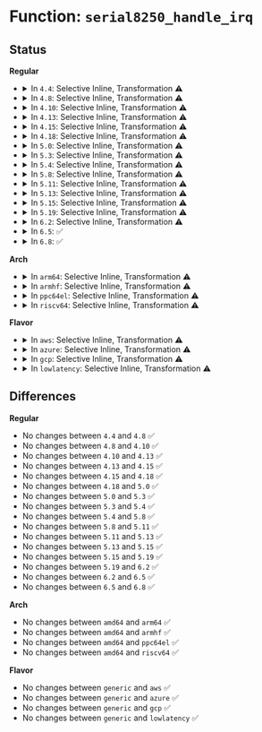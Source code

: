 # Function: <code>serial8250_handle_irq</code>

## Status
<b>Regular</b>
<ul>
<li>
<details>
<summary>In <code>4.4</code>: Selective Inline, Transformation ⚠️</summary>

```c
int serial8250_handle_irq(struct uart_port *port, unsigned int iir);
```

**Collision:** Unique Global

**Inline:** Selective

**Transformation:** True

**Instances:**

```
In drivers/tty/serial/8250/8250_port.c (ffffffff81508c30)
Location: drivers/tty/serial/8250/8250_port.c:1555
Inline: True
Inline callers:
  - drivers/tty/serial/8250/8250_port.c:serial8250_default_handle_irq
Direct callers:
  - drivers/tty/serial/8250/8250_port.c:serial8250_default_handle_irq
```
**Symbols:**

```
ffffffff81508c30-ffffffff81508ce1: serial8250_handle_irq.part.20 (STB_LOCAL)
ffffffff81508cf0-ffffffff81508d09: serial8250_handle_irq (STB_GLOBAL)
```
</details>
</li>
<li>
<details>
<summary>In <code>4.8</code>: Selective Inline, Transformation ⚠️</summary>

```c
int serial8250_handle_irq(struct uart_port *port, unsigned int iir);
```

**Collision:** Unique Global

**Inline:** Selective

**Transformation:** True

**Instances:**

```
In drivers/tty/serial/8250/8250_port.c (ffffffff8155aa71)
Location: drivers/tty/serial/8250/8250_port.c:1812
Inline: True
Inline callers:
  - drivers/tty/serial/8250/8250_port.c:serial8250_default_handle_irq
Direct callers:
  - drivers/tty/serial/8250/8250_port.c:serial8250_default_handle_irq
```
**Symbols:**

```
ffffffff8155a940-ffffffff8155aa2d: serial8250_handle_irq.part.24 (STB_LOCAL)
ffffffff8155aa30-ffffffff8155aa49: serial8250_handle_irq (STB_GLOBAL)
```
</details>
</li>
<li>
<details>
<summary>In <code>4.10</code>: Selective Inline, Transformation ⚠️</summary>

```c
int serial8250_handle_irq(struct uart_port *port, unsigned int iir);
```

**Collision:** Unique Global

**Inline:** Selective

**Transformation:** True

**Instances:**

```
In drivers/tty/serial/8250/8250_port.c (ffffffff815872fc)
Location: drivers/tty/serial/8250/8250_port.c:1809
Inline: True
Inline callers:
  - drivers/tty/serial/8250/8250_port.c:serial8250_tx_threshold_handle_irq
  - drivers/tty/serial/8250/8250_port.c:serial8250_default_handle_irq
Direct callers:
  - drivers/tty/serial/8250/8250_port.c:serial8250_tx_threshold_handle_irq
  - drivers/tty/serial/8250/8250_port.c:serial8250_default_handle_irq
```
**Symbols:**

```
ffffffff815870e0-ffffffff815871cd: serial8250_handle_irq.part.25 (STB_LOCAL)
ffffffff815871d0-ffffffff815871e9: serial8250_handle_irq (STB_GLOBAL)
```
</details>
</li>
<li>
<details>
<summary>In <code>4.13</code>: Selective Inline, Transformation ⚠️</summary>

```c
int serial8250_handle_irq(struct uart_port *port, unsigned int iir);
```

**Collision:** Unique Global

**Inline:** Selective

**Transformation:** True

**Instances:**

```
In drivers/tty/serial/8250/8250_port.c (ffffffff8159b94c)
Location: drivers/tty/serial/8250/8250_port.c:1827
Inline: True
Inline callers:
  - drivers/tty/serial/8250/8250_port.c:serial8250_tx_threshold_handle_irq
  - drivers/tty/serial/8250/8250_port.c:exar_handle_irq
  - drivers/tty/serial/8250/8250_port.c:serial8250_default_handle_irq
Direct callers:
  - drivers/tty/serial/8250/8250_port.c:serial8250_tx_threshold_handle_irq
  - drivers/tty/serial/8250/8250_port.c:exar_handle_irq
  - drivers/tty/serial/8250/8250_port.c:serial8250_default_handle_irq
```
**Symbols:**

```
ffffffff8159b770-ffffffff8159b82b: serial8250_handle_irq.part.23 (STB_LOCAL)
ffffffff8159b830-ffffffff8159b849: serial8250_handle_irq (STB_GLOBAL)
```
</details>
</li>
<li>
<details>
<summary>In <code>4.15</code>: Selective Inline, Transformation ⚠️</summary>

```c
int serial8250_handle_irq(struct uart_port *port, unsigned int iir);
```

**Collision:** Unique Global

**Inline:** Selective

**Transformation:** True

**Instances:**

```
In drivers/tty/serial/8250/8250_port.c (ffffffff81600c08)
Location: drivers/tty/serial/8250/8250_port.c:1858
Inline: True
Inline callers:
  - drivers/tty/serial/8250/8250_port.c:serial8250_tx_threshold_handle_irq
  - drivers/tty/serial/8250/8250_port.c:exar_handle_irq
  - drivers/tty/serial/8250/8250_port.c:serial8250_default_handle_irq
Direct callers:
  - drivers/tty/serial/8250/8250_port.c:serial8250_tx_threshold_handle_irq
  - drivers/tty/serial/8250/8250_port.c:exar_handle_irq
  - drivers/tty/serial/8250/8250_port.c:serial8250_default_handle_irq
```
**Symbols:**

```
ffffffff81600a10-ffffffff81600ada: serial8250_handle_irq.part.23 (STB_LOCAL)
ffffffff81600ae0-ffffffff81600af9: serial8250_handle_irq (STB_GLOBAL)
```
</details>
</li>
<li>
<details>
<summary>In <code>4.18</code>: Selective Inline, Transformation ⚠️</summary>

```c
int serial8250_handle_irq(struct uart_port *port, unsigned int iir);
```

**Collision:** Unique Global

**Inline:** Selective

**Transformation:** True

**Instances:**

```
In drivers/tty/serial/8250/8250_port.c (ffffffff81639b58)
Location: drivers/tty/serial/8250/8250_port.c:1860
Inline: True
Inline callers:
  - drivers/tty/serial/8250/8250_port.c:serial8250_tx_threshold_handle_irq
  - drivers/tty/serial/8250/8250_port.c:serial8250_default_handle_irq
Direct callers:
  - drivers/tty/serial/8250/8250_port.c:serial8250_tx_threshold_handle_irq
  - drivers/tty/serial/8250/8250_port.c:serial8250_default_handle_irq
```
**Symbols:**

```
ffffffff816399c0-ffffffff81639a96: serial8250_handle_irq.part.24 (STB_LOCAL)
ffffffff81639aa0-ffffffff81639ab9: serial8250_handle_irq (STB_GLOBAL)
```
</details>
</li>
<li>
<details>
<summary>In <code>5.0</code>: Selective Inline, Transformation ⚠️</summary>

```c
int serial8250_handle_irq(struct uart_port *port, unsigned int iir);
```

**Collision:** Unique Global

**Inline:** Selective

**Transformation:** True

**Instances:**

```
In drivers/tty/serial/8250/8250_port.c (ffffffff81657fc8)
Location: drivers/tty/serial/8250/8250_port.c:1859
Inline: True
Inline callers:
  - drivers/tty/serial/8250/8250_port.c:serial8250_tx_threshold_handle_irq
  - drivers/tty/serial/8250/8250_port.c:serial8250_default_handle_irq
Direct callers:
  - drivers/tty/serial/8250/8250_port.c:serial8250_tx_threshold_handle_irq
  - drivers/tty/serial/8250/8250_port.c:serial8250_default_handle_irq
```
**Symbols:**

```
ffffffff81657e00-ffffffff81657f07: serial8250_handle_irq.part.23 (STB_LOCAL)
ffffffff81657f10-ffffffff81657f29: serial8250_handle_irq (STB_GLOBAL)
```
</details>
</li>
<li>
<details>
<summary>In <code>5.3</code>: Selective Inline, Transformation ⚠️</summary>

```c
int serial8250_handle_irq(struct uart_port *port, unsigned int iir);
```

**Collision:** Unique Global

**Inline:** Selective

**Transformation:** True

**Instances:**

```
In drivers/tty/serial/8250/8250_port.c (ffffffff8168c14a)
Location: drivers/tty/serial/8250/8250_port.c:1865
Inline: True
Inline callers:
  - drivers/tty/serial/8250/8250_port.c:serial8250_tx_threshold_handle_irq
  - drivers/tty/serial/8250/8250_port.c:serial8250_default_handle_irq
Direct callers:
  - drivers/tty/serial/8250/8250_port.c:serial8250_tx_threshold_handle_irq
  - drivers/tty/serial/8250/8250_port.c:serial8250_default_handle_irq
```
**Symbols:**

```
ffffffff8168bf80-ffffffff8168c08e: serial8250_handle_irq.part.0 (STB_LOCAL)
ffffffff8168c090-ffffffff8168c0a9: serial8250_handle_irq (STB_GLOBAL)
```
</details>
</li>
<li>
<details>
<summary>In <code>5.4</code>: Selective Inline, Transformation ⚠️</summary>

```c
int serial8250_handle_irq(struct uart_port *port, unsigned int iir);
```

**Collision:** Unique Global

**Inline:** Selective

**Transformation:** True

**Instances:**

```
In drivers/tty/serial/8250/8250_port.c (ffffffff816ae70a)
Location: drivers/tty/serial/8250/8250_port.c:1814
Inline: True
Inline callers:
  - drivers/tty/serial/8250/8250_port.c:serial8250_tx_threshold_handle_irq
  - drivers/tty/serial/8250/8250_port.c:serial8250_default_handle_irq
Direct callers:
  - drivers/tty/serial/8250/8250_port.c:serial8250_tx_threshold_handle_irq
  - drivers/tty/serial/8250/8250_port.c:serial8250_default_handle_irq
```
**Symbols:**

```
ffffffff816ae540-ffffffff816ae64e: serial8250_handle_irq.part.0 (STB_LOCAL)
ffffffff816ae650-ffffffff816ae669: serial8250_handle_irq (STB_GLOBAL)
```
</details>
</li>
<li>
<details>
<summary>In <code>5.8</code>: Selective Inline, Transformation ⚠️</summary>

```c
int serial8250_handle_irq(struct uart_port *port, unsigned int iir);
```

**Collision:** Unique Global

**Inline:** Selective

**Transformation:** True

**Instances:**

```
In drivers/tty/serial/8250/8250_port.c (ffffffff817605da)
Location: drivers/tty/serial/8250/8250_port.c:1884
Inline: True
Inline callers:
  - drivers/tty/serial/8250/8250_port.c:serial8250_tx_threshold_handle_irq
  - drivers/tty/serial/8250/8250_port.c:serial8250_default_handle_irq
Direct callers:
  - drivers/tty/serial/8250/8250_port.c:serial8250_tx_threshold_handle_irq
  - drivers/tty/serial/8250/8250_port.c:serial8250_default_handle_irq
```
**Symbols:**

```
ffffffff81760370-ffffffff817604e5: serial8250_handle_irq.part.0 (STB_LOCAL)
ffffffff817604f0-ffffffff81760509: serial8250_handle_irq (STB_GLOBAL)
```
</details>
</li>
<li>
<details>
<summary>In <code>5.11</code>: Selective Inline, Transformation ⚠️</summary>

```c
int serial8250_handle_irq(struct uart_port *port, unsigned int iir);
```

**Collision:** Unique Global

**Inline:** Selective

**Transformation:** True

**Instances:**

```
In drivers/tty/serial/8250/8250_port.c (ffffffff8177b45a)
Location: drivers/tty/serial/8250/8250_port.c:1885
Inline: True
Inline callers:
  - drivers/tty/serial/8250/8250_port.c:serial8250_tx_threshold_handle_irq
  - drivers/tty/serial/8250/8250_port.c:serial8250_default_handle_irq
Direct callers:
  - drivers/tty/serial/8250/8250_port.c:serial8250_tx_threshold_handle_irq
  - drivers/tty/serial/8250/8250_port.c:serial8250_default_handle_irq
```
**Symbols:**

```
ffffffff8177b1f0-ffffffff8177b365: serial8250_handle_irq.part.0 (STB_LOCAL)
ffffffff8177b370-ffffffff8177b389: serial8250_handle_irq (STB_GLOBAL)
```
</details>
</li>
<li>
<details>
<summary>In <code>5.13</code>: Selective Inline, Transformation ⚠️</summary>

```c
int serial8250_handle_irq(struct uart_port *port, unsigned int iir);
```

**Collision:** Unique Global

**Inline:** Selective

**Transformation:** True

**Instances:**

```
In drivers/tty/serial/8250/8250_port.c (ffffffff8175eada)
Location: drivers/tty/serial/8250/8250_port.c:1897
Inline: True
Inline callers:
  - drivers/tty/serial/8250/8250_port.c:serial8250_tx_threshold_handle_irq
  - drivers/tty/serial/8250/8250_port.c:serial8250_default_handle_irq
Direct callers:
  - drivers/tty/serial/8250/8250_port.c:serial8250_tx_threshold_handle_irq
  - drivers/tty/serial/8250/8250_port.c:serial8250_default_handle_irq
```
**Symbols:**

```
ffffffff8175e870-ffffffff8175e9ea: serial8250_handle_irq.part.0 (STB_LOCAL)
ffffffff8175e9f0-ffffffff8175ea09: serial8250_handle_irq (STB_GLOBAL)
```
</details>
</li>
<li>
<details>
<summary>In <code>5.15</code>: Selective Inline, Transformation ⚠️</summary>

```c
int serial8250_handle_irq(struct uart_port *port, unsigned int iir);
```

**Collision:** Unique Global

**Inline:** Selective

**Transformation:** True

**Instances:**

```
In drivers/tty/serial/8250/8250_port.c (ffffffff817e2f3a)
Location: drivers/tty/serial/8250/8250_port.c:1898
Inline: True
Inline callers:
  - drivers/tty/serial/8250/8250_port.c:serial8250_tx_threshold_handle_irq
  - drivers/tty/serial/8250/8250_port.c:serial8250_default_handle_irq
Direct callers:
  - drivers/tty/serial/8250/8250_port.c:serial8250_tx_threshold_handle_irq
  - drivers/tty/serial/8250/8250_port.c:serial8250_default_handle_irq
```
**Symbols:**

```
ffffffff817e2cd0-ffffffff817e2e4a: serial8250_handle_irq.part.0 (STB_LOCAL)
ffffffff817e2e50-ffffffff817e2e69: serial8250_handle_irq (STB_GLOBAL)
```
</details>
</li>
<li>
<details>
<summary>In <code>5.19</code>: Selective Inline, Transformation ⚠️</summary>

```c
int serial8250_handle_irq(struct uart_port *port, unsigned int iir);
```

**Collision:** Unique Global

**Inline:** Selective

**Transformation:** True

**Instances:**

```
In drivers/tty/serial/8250/8250_port.c (ffffffff81923c78)
Location: drivers/tty/serial/8250/8250_port.c:1913
Inline: True
Inline callers:
  - drivers/tty/serial/8250/8250_port.c:serial8250_tx_threshold_handle_irq
  - drivers/tty/serial/8250/8250_port.c:serial8250_default_handle_irq
Direct callers:
  - drivers/tty/serial/8250/8250_port.c:serial8250_tx_threshold_handle_irq
  - drivers/tty/serial/8250/8250_port.c:serial8250_default_handle_irq
```
**Symbols:**

```
ffffffff819238b0-ffffffff81923b71: serial8250_handle_irq.part.0 (STB_LOCAL)
ffffffff81923b80-ffffffff81923ba9: serial8250_handle_irq (STB_GLOBAL)
```
</details>
</li>
<li>
<details>
<summary>In <code>6.2</code>: Selective Inline, Transformation ⚠️</summary>

```c
int serial8250_handle_irq(struct uart_port *port, unsigned int iir);
```

**Collision:** Unique Global

**Inline:** Selective

**Transformation:** True

**Instances:**

```
In drivers/tty/serial/8250/8250_port.c (ffffffff81a807c8)
Location: drivers/tty/serial/8250/8250_port.c:1914
Inline: True
Inline callers:
  - drivers/tty/serial/8250/8250_port.c:serial8250_tx_threshold_handle_irq
  - drivers/tty/serial/8250/8250_port.c:serial8250_default_handle_irq
Direct callers:
  - drivers/tty/serial/8250/8250_port.c:serial8250_tx_threshold_handle_irq
  - drivers/tty/serial/8250/8250_port.c:serial8250_default_handle_irq
  - drivers/tty/serial/8250/8250_mid.c:dnv_handle_irq
  - drivers/tty/serial/8250/8250_mid.c:tng_handle_irq
```
**Symbols:**

```
ffffffff81a803a0-ffffffff81a80691: serial8250_handle_irq.part.0 (STB_LOCAL)
ffffffff81a806b0-ffffffff81a806d9: serial8250_handle_irq (STB_GLOBAL)
```
</details>
</li>
<li>
<details>
<summary>In <code>6.5</code>: ✅</summary>

```c
int serial8250_handle_irq(struct uart_port *port, unsigned int iir);
```

**Collision:** Unique Global

**Inline:** No

**Transformation:** False

**Instances:**

```
In drivers/tty/serial/8250/8250_port.c (ffffffff81acb9c0)
Location: drivers/tty/serial/8250/8250_port.c:1903
Inline: False
Direct callers:
  - drivers/tty/serial/8250/8250_port.c:serial8250_tx_threshold_handle_irq
  - drivers/tty/serial/8250/8250_port.c:serial8250_default_handle_irq
  - drivers/tty/serial/8250/8250_mid.c:dnv_handle_irq
  - drivers/tty/serial/8250/8250_mid.c:tng_handle_irq
```
**Symbols:**

```
ffffffff81acb9c0-ffffffff81acbd07: serial8250_handle_irq (STB_GLOBAL)
```
</details>
</li>
<li>
<details>
<summary>In <code>6.8</code>: ✅</summary>

```c
int serial8250_handle_irq(struct uart_port *port, unsigned int iir);
```

**Collision:** Unique Global

**Inline:** No

**Transformation:** False

**Instances:**

```
In drivers/tty/serial/8250/8250_port.c (ffffffff81b1e160)
Location: drivers/tty/serial/8250/8250_port.c:1902
Inline: False
Direct callers:
  - drivers/tty/serial/8250/8250_port.c:serial8250_tx_threshold_handle_irq
  - drivers/tty/serial/8250/8250_port.c:serial8250_default_handle_irq
  - drivers/tty/serial/8250/8250_mid.c:dnv_handle_irq
  - drivers/tty/serial/8250/8250_mid.c:tng_handle_irq
```
**Symbols:**

```
ffffffff81b1e160-ffffffff81b1e4ab: serial8250_handle_irq (STB_GLOBAL)
```
</details>
</li>
</ul>
<b>Arch</b>
<ul>
<li>
<details>
<summary>In <code>arm64</code>: Selective Inline, Transformation ⚠️</summary>

```c
int serial8250_handle_irq(struct uart_port *port, unsigned int iir);
```

**Collision:** Unique Global

**Inline:** Selective

**Transformation:** True

**Instances:**

```
In drivers/tty/serial/8250/8250_port.c (ffff800010889730)
Location: drivers/tty/serial/8250/8250_port.c:1814
Inline: True
Inline callers:
  - drivers/tty/serial/8250/8250_port.c:serial8250_tx_threshold_handle_irq
  - drivers/tty/serial/8250/8250_port.c:serial8250_default_handle_irq
Direct callers:
  - drivers/tty/serial/8250/8250_port.c:serial8250_tx_threshold_handle_irq
  - drivers/tty/serial/8250/8250_port.c:serial8250_default_handle_irq
  - drivers/tty/serial/8250/8250_dw.c:dw8250_handle_irq
```
**Symbols:**

```
ffff800010888ce8-ffff800010888e48: serial8250_handle_irq.part.0 (STB_LOCAL)
ffff800010888e48-ffff800010888e84: serial8250_handle_irq (STB_GLOBAL)
```
</details>
</li>
<li>
<details>
<summary>In <code>armhf</code>: Selective Inline, Transformation ⚠️</summary>

```c
int serial8250_handle_irq(struct uart_port *port, unsigned int iir);
```

**Collision:** Unique Global

**Inline:** Selective

**Transformation:** True

**Instances:**

```
In drivers/tty/serial/8250/8250_port.c (c0987650)
Location: drivers/tty/serial/8250/8250_port.c:1814
Inline: True
Inline callers:
  - drivers/tty/serial/8250/8250_port.c:serial8250_tx_threshold_handle_irq
  - drivers/tty/serial/8250/8250_port.c:serial8250_default_handle_irq
Direct callers:
  - drivers/tty/serial/8250/8250_port.c:serial8250_tx_threshold_handle_irq
  - drivers/tty/serial/8250/8250_port.c:serial8250_default_handle_irq
```
**Symbols:**

```
c098746c-c0987574: serial8250_handle_irq.part.0 (STB_LOCAL)
c0987574-c09875a0: serial8250_handle_irq (STB_GLOBAL)
```
</details>
</li>
<li>
<details>
<summary>In <code>ppc64el</code>: Selective Inline, Transformation ⚠️</summary>

```c
int serial8250_handle_irq(struct uart_port *port, unsigned int iir);
```

**Collision:** Unique Global

**Inline:** Selective

**Transformation:** True

**Instances:**

```
In drivers/tty/serial/8250/8250_port.c (c0000000009316f0)
Location: drivers/tty/serial/8250/8250_port.c:1814
Inline: True
Inline callers:
  - drivers/tty/serial/8250/8250_port.c:serial8250_tx_threshold_handle_irq
  - drivers/tty/serial/8250/8250_port.c:serial8250_default_handle_irq
Direct callers:
  - drivers/tty/serial/8250/8250_port.c:serial8250_tx_threshold_handle_irq
  - drivers/tty/serial/8250/8250_port.c:serial8250_default_handle_irq
```
**Symbols:**

```
c000000000931410-c0000000009315c0: serial8250_handle_irq.part.0 (STB_LOCAL)
c0000000009315c0-c0000000009315e4: serial8250_handle_irq (STB_GLOBAL)
```
</details>
</li>
<li>
<details>
<summary>In <code>riscv64</code>: Selective Inline, Transformation ⚠️</summary>

```c
int serial8250_handle_irq(struct uart_port *port, unsigned int iir);
```

**Collision:** Unique Global

**Inline:** Selective

**Transformation:** True

**Instances:**

```
In drivers/tty/serial/8250/8250_port.c (ffffffe000553c90)
Location: drivers/tty/serial/8250/8250_port.c:1814
Inline: True
Inline callers:
  - drivers/tty/serial/8250/8250_port.c:serial8250_tx_threshold_handle_irq
  - drivers/tty/serial/8250/8250_port.c:serial8250_default_handle_irq
Direct callers:
  - drivers/tty/serial/8250/8250_port.c:serial8250_tx_threshold_handle_irq
  - drivers/tty/serial/8250/8250_port.c:serial8250_default_handle_irq
```
**Symbols:**

```
ffffffe000553ac2-ffffffe000553bb4: serial8250_handle_irq.part.0 (STB_LOCAL)
ffffffe000553bb4-ffffffe000553bee: serial8250_handle_irq (STB_GLOBAL)
```
</details>
</li>
</ul>
<b>Flavor</b>
<ul>
<li>
<details>
<summary>In <code>aws</code>: Selective Inline, Transformation ⚠️</summary>

```c
int serial8250_handle_irq(struct uart_port *port, unsigned int iir);
```

**Collision:** Unique Global

**Inline:** Selective

**Transformation:** True

**Instances:**

```
In drivers/tty/serial/8250/8250_port.c (ffffffff8167417a)
Location: drivers/tty/serial/8250/8250_port.c:1814
Inline: True
Inline callers:
  - drivers/tty/serial/8250/8250_port.c:serial8250_tx_threshold_handle_irq
  - drivers/tty/serial/8250/8250_port.c:serial8250_default_handle_irq
Direct callers:
  - drivers/tty/serial/8250/8250_port.c:serial8250_tx_threshold_handle_irq
  - drivers/tty/serial/8250/8250_port.c:serial8250_default_handle_irq
```
**Symbols:**

```
ffffffff81673fb0-ffffffff816740be: serial8250_handle_irq.part.0 (STB_LOCAL)
ffffffff816740c0-ffffffff816740d9: serial8250_handle_irq (STB_GLOBAL)
```
</details>
</li>
<li>
<details>
<summary>In <code>azure</code>: Selective Inline, Transformation ⚠️</summary>

```c
int serial8250_handle_irq(struct uart_port *port, unsigned int iir);
```

**Collision:** Unique Global

**Inline:** Selective

**Transformation:** True

**Instances:**

```
In drivers/tty/serial/8250/8250_port.c (ffffffff8165345a)
Location: drivers/tty/serial/8250/8250_port.c:1814
Inline: True
Inline callers:
  - drivers/tty/serial/8250/8250_port.c:serial8250_tx_threshold_handle_irq
  - drivers/tty/serial/8250/8250_port.c:serial8250_default_handle_irq
Direct callers:
  - drivers/tty/serial/8250/8250_port.c:serial8250_tx_threshold_handle_irq
  - drivers/tty/serial/8250/8250_port.c:serial8250_default_handle_irq
```
**Symbols:**

```
ffffffff81653290-ffffffff8165339e: serial8250_handle_irq.part.0 (STB_LOCAL)
ffffffff816533a0-ffffffff816533b9: serial8250_handle_irq (STB_GLOBAL)
```
</details>
</li>
<li>
<details>
<summary>In <code>gcp</code>: Selective Inline, Transformation ⚠️</summary>

```c
int serial8250_handle_irq(struct uart_port *port, unsigned int iir);
```

**Collision:** Unique Global

**Inline:** Selective

**Transformation:** True

**Instances:**

```
In drivers/tty/serial/8250/8250_port.c (ffffffff816a254a)
Location: drivers/tty/serial/8250/8250_port.c:1814
Inline: True
Inline callers:
  - drivers/tty/serial/8250/8250_port.c:serial8250_tx_threshold_handle_irq
  - drivers/tty/serial/8250/8250_port.c:serial8250_default_handle_irq
Direct callers:
  - drivers/tty/serial/8250/8250_port.c:serial8250_tx_threshold_handle_irq
  - drivers/tty/serial/8250/8250_port.c:serial8250_default_handle_irq
```
**Symbols:**

```
ffffffff816a2380-ffffffff816a248e: serial8250_handle_irq.part.0 (STB_LOCAL)
ffffffff816a2490-ffffffff816a24a9: serial8250_handle_irq (STB_GLOBAL)
```
</details>
</li>
<li>
<details>
<summary>In <code>lowlatency</code>: Selective Inline, Transformation ⚠️</summary>

```c
int serial8250_handle_irq(struct uart_port *port, unsigned int iir);
```

**Collision:** Unique Global

**Inline:** Selective

**Transformation:** True

**Instances:**

```
In drivers/tty/serial/8250/8250_port.c (ffffffff816bcbda)
Location: drivers/tty/serial/8250/8250_port.c:1814
Inline: True
Inline callers:
  - drivers/tty/serial/8250/8250_port.c:serial8250_tx_threshold_handle_irq
  - drivers/tty/serial/8250/8250_port.c:serial8250_default_handle_irq
Direct callers:
  - drivers/tty/serial/8250/8250_port.c:serial8250_tx_threshold_handle_irq
  - drivers/tty/serial/8250/8250_port.c:serial8250_default_handle_irq
```
**Symbols:**

```
ffffffff816bca10-ffffffff816bcb1e: serial8250_handle_irq.part.0 (STB_LOCAL)
ffffffff816bcb20-ffffffff816bcb39: serial8250_handle_irq (STB_GLOBAL)
```
</details>
</li>
</ul>

## Differences
<b>Regular</b>
<ul>
<li>
No changes between <code>4.4</code> and <code>4.8</code> ✅
</li>
<li>
No changes between <code>4.8</code> and <code>4.10</code> ✅
</li>
<li>
No changes between <code>4.10</code> and <code>4.13</code> ✅
</li>
<li>
No changes between <code>4.13</code> and <code>4.15</code> ✅
</li>
<li>
No changes between <code>4.15</code> and <code>4.18</code> ✅
</li>
<li>
No changes between <code>4.18</code> and <code>5.0</code> ✅
</li>
<li>
No changes between <code>5.0</code> and <code>5.3</code> ✅
</li>
<li>
No changes between <code>5.3</code> and <code>5.4</code> ✅
</li>
<li>
No changes between <code>5.4</code> and <code>5.8</code> ✅
</li>
<li>
No changes between <code>5.8</code> and <code>5.11</code> ✅
</li>
<li>
No changes between <code>5.11</code> and <code>5.13</code> ✅
</li>
<li>
No changes between <code>5.13</code> and <code>5.15</code> ✅
</li>
<li>
No changes between <code>5.15</code> and <code>5.19</code> ✅
</li>
<li>
No changes between <code>5.19</code> and <code>6.2</code> ✅
</li>
<li>
No changes between <code>6.2</code> and <code>6.5</code> ✅
</li>
<li>
No changes between <code>6.5</code> and <code>6.8</code> ✅
</li>
</ul>
<b>Arch</b>
<ul>
<li>
No changes between <code>amd64</code> and <code>arm64</code> ✅
</li>
<li>
No changes between <code>amd64</code> and <code>armhf</code> ✅
</li>
<li>
No changes between <code>amd64</code> and <code>ppc64el</code> ✅
</li>
<li>
No changes between <code>amd64</code> and <code>riscv64</code> ✅
</li>
</ul>
<b>Flavor</b>
<ul>
<li>
No changes between <code>generic</code> and <code>aws</code> ✅
</li>
<li>
No changes between <code>generic</code> and <code>azure</code> ✅
</li>
<li>
No changes between <code>generic</code> and <code>gcp</code> ✅
</li>
<li>
No changes between <code>generic</code> and <code>lowlatency</code> ✅
</li>
</ul>
